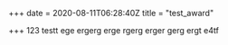 +++
date = 2020-08-11T06:28:40Z
title = "test_award"

+++
123 testt ege ergerg erge rgerg erger gerg ergt e4tf